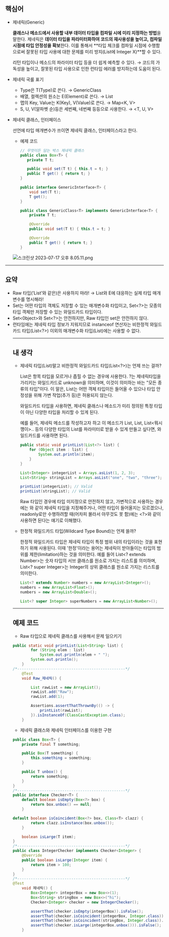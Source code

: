 ## 핵심어

- 제네릭(Generic)
    
    **클래스나 메소드에서 사용할 내부 데이터 타입을 컴파일 시에 미리 지정하는 방법**을 말한다.
    제네릭은 **데이터 타입을 파라미터화하여 코드의 재사용성을 높이고, 컴파일 시점에 타입 안정성을 확보**한다.
    이를 통해서 **타입 체크를 컴파일 시점에 수행함으로써 잘못된 타입 사용에 대한 문제를 미리 방지(List<String>에 Integer X)**할 수 있다.
    
    리턴 타입이나 메소드의 파라미터 타입 등을 더 쉽게 예측할 수 있다. → 코드의 가독성을 높이고, 잘못된 타입 사용으로 인한 런타임 에러를 방지하는데 도움이 된다.
    
- 제네릭 국룰 표기
    - Type은 T(Type)로 쓴다.
    → GenericClass<T>
    - 배열, 컬렉션의 원소는 E(Element)로 쓴다.
    → List<E>
    - 맵의 Key, Value는 K(Key), V(Value)로 쓴다.
    → Map<K, V>
    - S, U, V(알파벳 순)등은 세번째, 네번째 등등으로 사용한다.
    → <T, U, V>
- 제네릭 클래스, 인터페이스
    
    선언에 타입 매개변수가 쓰이면 제네릭 클래스, 인터페이스라고 한다.
    
    - 예제 코드
        
        ```java
        // 무엇이든 담는 박스 제네릭 클래스
        public class Box<T> {
           private T t;
        
           public void set(T t) { this.t = t; }
           public T get() { return t; }
        }
        ```
        
        ```java
        public interface GenericInterface<T> {
            void set(T t);
            T get();
        }
        
        public class GenericClass<T> implements GenericInterface<T> {
            private T t;
        
            @Override
            public void set(T t) { this.t = t; }
        
            @Override
            public T get() { return t; }
        }
        ```
        
    
    ![스크린샷 2023-07-17 오후 8.05.11.png](https://s3-us-west-2.amazonaws.com/secure.notion-static.com/ecb9490a-cfa6-449c-bcaa-721397c7ab24/%E1%84%89%E1%85%B3%E1%84%8F%E1%85%B3%E1%84%85%E1%85%B5%E1%86%AB%E1%84%89%E1%85%A3%E1%86%BA_2023-07-17_%E1%84%8B%E1%85%A9%E1%84%92%E1%85%AE_8.05.11.png)
    

---

## 요약

- Raw 타입(’List’와 같은)은 사용하지 마라!
→ List<E>와 E에 대응하는 실제 타입 매개변수를 명시해라!
- Set<Object>는 어떤 타입의 객체도 저장할 수 있는 매개변수화 타입이고, Set<?>는 모종의 타입 객체만 저장할 수 있는 와일드카드 타입이다.
- Set<0bject>와 Set<?>는 안전하지만, Raw 타입인 set은 안전하지 않다.
- 런타임에는 제네릭 타입 정보가 지워지므로 instanceof 연산자는 비한정적 와일드카드 타입(List<?>) 이외의 매개변수화 타입(List<String>)에는 사용할 수 없다.

---

## 내 생각

- 제네릭 타입(List<E>)말고 비한정적 와일드카드 타입(List<?>)는 언제 쓰는 걸까?
    
    List<?>은 항목 타입을 모르거나 좁힐 수 없는 경우에 사용한다.
    ?는 제네릭타입을 가리키는 와일드카드로 unknown을 의미하며, 이것이 의미하는 바는 "모든 종류의 타입"이다.
    이 말은, List<?>는 어떤 객체 타입이든 들어올 수 있으나 타입 안정성을 위해 가변 작업(추가 등)은 허용되지 않는다.
    
    와일드카드 타입을 사용하면, 제네릭 클래스나 메소드가 미리 정의된 특정 타입이 아닌 다양한 타입을 처리할 수 있게 된다.
    
    예를 들어, 제네릭 메소드를 작성하고자 하고 이 메소드가 List<String>, List<Integer>, List<뭐시깽이>.. 등의 다양한 타입의 List를 파라미터로 받을 수 있게 만들고 싶다면, 와일드카드를 사용하면 된다.
    
    ```java
    public static void printList(List<?> list) {
        for (Object item : list) {
            System.out.println(item);
        }
    }
    
    List<Integer> integerList = Arrays.asList(1, 2, 3);
    List<String> stringList = Arrays.asList("one", "two", "three");
    
    printList(integerList); // Valid
    printList(stringList); // Valid
    ```
    
    Raw 타입인 경우에 타입 미지정으로 안전하지 않고, 가변적으로 사용하는 경우에는 <E>와 같이 제네릭 타입을 지정해주거나, 어떤 타입이 들어올지는 모르겠으나, readonly로만 수행하려할 때(어차피 몰라서 아무것도 못 함)에는 <?>와 같이 사용하면 된다는 얘기로 이해했다.
    
- 한정적 와일드카드 타입(Wildcard Type Bound)는 언제 쓸까?
    
    한정적 와일드카드 타입은 제네릭 타입이 특정 범위 내의 타입이라는 것을 표현하기 위해 사용된다.
    이때 '한정'이라는 용어는 제네릭이 받아들이는 타입의 범위를 제한(limitation)하는 것을 의미한다.
    예를 들어 List<? extends Number>는 숫자 타입의 서브 클래스를 원소로 가지는 리스트를 의미하며, List<? super Integer>는 Integer의 상위 클래스를 원소로 가지는 리스트를 의미한다.
    
    ```java
    List<? extends Number> numbers = new ArrayList<Integer>();
    numbers = new ArrayList<Float>();
    numbers = new ArrayList<Double>();
    
    List<? super Integer> superNumbers = new ArrayList<Number>();
    ```
    

---

## 예제 코드

- Raw 타입으로 제네릭 클래스를 사용해서 문제 일으키기

```java
public static void printList(List<String> list) {
		for (String elem : list)
			System.out.println(elem + " ");
		System.out.println();
	}
/*------------------------------------------------*/
	@Test
	void Raw_제네릭() {

		List rawList = new ArrayList();
		rawList.add("Raw");
		rawList.add(1);

		Assertions.assertThatThrownBy(() -> {
			printList(rawList);
		}).isInstanceOf(ClassCastException.class);
	}
```

- 제네릭 클래스와 제네릭 인터페이스를 이용한 구현

```java
public class Box<T> {
	private final T something;

	public Box(T something) {
		this.something = something;
	}

	public T unbox() {
		return something;
	}
}
/*------------------------------------------------*/
public interface Checker<T> {
	default boolean isEmpty(Box<?> box) {
		return box.unbox() == null;
	}

default boolean isCoincident(Box<?> box, Class<T> clazz) {
		return clazz.isInstance(box.unbox());
	}

	boolean isLarge(T item);
}
/*------------------------------------------------*/
public class IntegerChecker implements Checker<Integer> {
	@Override
	public boolean isLarge(Integer item) {
		return item > 100;
	}
}
/*------------------------------------------------*/
@Test
	void 제네릭() {
		Box<Integer> integerBox = new Box<>(1);
		Box<String> stringBox = new Box<>("hi");
		Checker<Integer> checker = new IntegerChecker();

		assertThat(checker.isEmpty(integerBox)).isFalse();
		assertThat(checker.isCoincident(integerBox, Integer.class)).isTrue();
		assertThat(checker.isCoincident(stringBox, Integer.class)).isFalse();
		assertThat(checker.isLarge(integerBox.unbox())).isFalse();
	}
```
